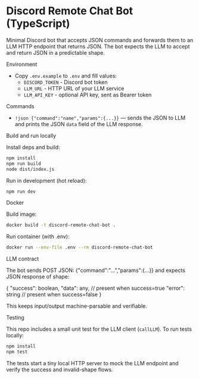 # Discord Remote Chat Bot (TypeScript)

Minimal Discord bot that accepts JSON commands and forwards them to an LLM HTTP endpoint that returns JSON. The bot expects the LLM to accept and return JSON in a predictable shape.

Environment

- Copy `.env.example` to `.env` and fill values:
  - `DISCORD_TOKEN` - Discord bot token
  - `LLM_URL` - HTTP URL of your LLM service
  - `LLM_API_KEY` - optional API key, sent as Bearer token

Commands

- `!json {"command":"name","params":{...}}` — sends the JSON to LLM and prints the JSON `data` field of the LLM response.

Build and run locally

Install deps and build:

```bash
npm install
npm run build
node dist/index.js
```

Run in development (hot reload):

```bash
npm run dev
```

Docker

Build image:

```bash
docker build -t discord-remote-chat-bot .
```

Run container (with .env):

```bash
docker run --env-file .env --rm discord-remote-chat-bot
```

LLM contract

The bot sends POST JSON: {"command":"...","params":{...}} and expects JSON response of shape:

{
  "success": boolean,
  "data": any, // present when success=true
  "error": string // present when success=false
}

This keeps input/output machine-parsable and verifiable.

Testing

This repo includes a small unit test for the LLM client (`callLLM`). To run tests locally:

```bash
npm install
npm test
```

The tests start a tiny local HTTP server to mock the LLM endpoint and verify the success and invalid-shape flows.
